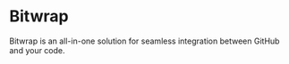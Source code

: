 # Bitwrap

Bitwrap is an all-in-one solution for seamless integration between GitHub and your code.
